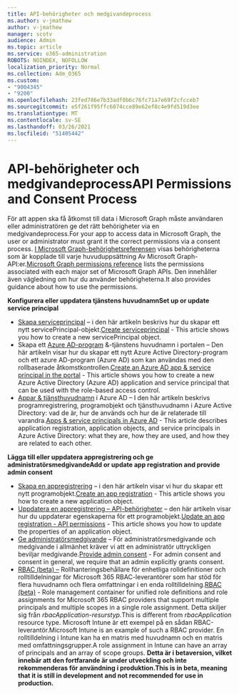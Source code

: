 ```yaml
---
title: API-behörigheter och medgivandeprocess
ms.author: v-jmathew
author: v-jmathew
manager: scotv
audience: Admin
ms.topic: article
ms.service: o365-administration
ROBOTS: NOINDEX, NOFOLLOW
localization_priority: Normal
ms.collection: Adm_O365
ms.custom:
- "9004345"
- "9200"
ms.openlocfilehash: 23fed786e7b33adf0b6c76fc71a7e69f2cfcceb7
ms.sourcegitcommit: e5f261f95ffc6074cce89e62ef8c4e9fd519d3ee
ms.translationtype: MT
ms.contentlocale: sv-SE
ms.lasthandoff: 03/26/2021
ms.locfileid: "51405442"
---
```

# <a name="api-permissions-and-consent-process"></a><span data-ttu-id="aaa69-102">API-behörigheter och medgivandeprocess</span><span class="sxs-lookup"><span data-stu-id="aaa69-102">API Permissions and Consent Process</span></span>

<span data-ttu-id="aaa69-103">För att appen ska få åtkomst till data i Microsoft Graph måste användaren eller administratören ge det rätt behörigheter via en medgivandeprocess.</span><span class="sxs-lookup"><span data-stu-id="aaa69-103">For your app to access data in Microsoft Graph, the user or administrator must grant it the correct permissions via a consent process.</span></span> <span data-ttu-id="aaa69-104">[I Microsoft Graph-behörighetsreferensen](https://docs.microsoft.com/graph/permissions-reference) visas behörigheterna som är kopplade till varje huvuduppsättning Av Microsoft Graph-API:er.</span><span class="sxs-lookup"><span data-stu-id="aaa69-104">[Microsoft Graph permissions reference](https://docs.microsoft.com/graph/permissions-reference) lists the permissions associated with each major set of Microsoft Graph APIs.</span></span> <span data-ttu-id="aaa69-105">Den innehåller även vägledning om hur du använder behörigheterna.</span><span class="sxs-lookup"><span data-stu-id="aaa69-105">It also provides guidance about how to use the permissions.</span></span>

<span data-ttu-id="aaa69-106">**Konfigurera eller uppdatera tjänstens huvudnamn**</span><span class="sxs-lookup"><span data-stu-id="aaa69-106">**Set up or update service principal**</span></span>

- <span data-ttu-id="aaa69-107">[Skapa serviceprincipal](https://docs.microsoft.com/graph/api/serviceprincipal-post-serviceprincipals) – i den här artikeln beskrivs hur du skapar ett nytt servicePrincipal-objekt.</span><span class="sxs-lookup"><span data-stu-id="aaa69-107">[Create serviceprincipal](https://docs.microsoft.com/graph/api/serviceprincipal-post-serviceprincipals) - This article shows you how to create a new servicePrincipal object.</span></span>
- <span data-ttu-id="aaa69-108">Skapa ett [Azure AD-program](https://docs.microsoft.com/azure/active-directory/develop/howto-create-service-principal-portal) &-tjänstens huvudnamn i portalen – Den här artikeln visar hur du skapar ett nytt Azure Active Directory-program och ett azure AD-program (Azure AD) som kan användas med den rollbaserade åtkomstkontrollen.</span><span class="sxs-lookup"><span data-stu-id="aaa69-108">[Create an Azure AD app & service principal in the portal](https://docs.microsoft.com/azure/active-directory/develop/howto-create-service-principal-portal) - This article shows you how to create a new Azure Active Directory (Azure AD) application and service principal that can be used with the role-based access control.</span></span>
- <span data-ttu-id="aaa69-109">[Appar & tjänsthuvudnamn](https://docs.microsoft.com/azure/active-directory/develop/app-objects-and-service-principals) i Azure AD – I den här artikeln beskrivs programregistrering, programobjekt och tjänsthuvudnamn i Azure Active Directory: vad de är, hur de används och hur de är relaterade till varandra.</span><span class="sxs-lookup"><span data-stu-id="aaa69-109">[Apps & service principals in Azure AD](https://docs.microsoft.com/azure/active-directory/develop/app-objects-and-service-principals) - This article describes application registration, application objects, and service principals in Azure Active Directory: what they are, how they are used, and how they are related to each other.</span></span>

<span data-ttu-id="aaa69-110">**Lägga till eller uppdatera appregistrering och ge administratörsmedgivande**</span><span class="sxs-lookup"><span data-stu-id="aaa69-110">**Add or update app registration and provide admin consent**</span></span>

- <span data-ttu-id="aaa69-111">[Skapa en appregistrering](https://docs.microsoft.com/graph/api/application-post-applications) – i den här artikeln visar vi hur du skapar ett nytt programobjekt.</span><span class="sxs-lookup"><span data-stu-id="aaa69-111">[Create an app registration](https://docs.microsoft.com/graph/api/application-post-applications) - This article shows you how to create a new application object.</span></span>
- <span data-ttu-id="aaa69-112">[Uppdatera en appregistrering – API-behörigheter](https://docs.microsoft.com/graph/api/application-update) – den här artikeln visar hur du uppdaterar egenskaperna för ett programobjekt.</span><span class="sxs-lookup"><span data-stu-id="aaa69-112">[Update an app registration - API permissions](https://docs.microsoft.com/graph/api/application-update) - This article shows you how to update the properties of an application object.</span></span>
- <span data-ttu-id="aaa69-113">[Ge administratörsmedgivande](https://docs.microsoft.com/graph/security-authorization#grant-permissions-to-an-application) – För administratörsmedgivande och medgivande i allmänhet kräver vi att en administratör uttryckligen beviljar medgivande.</span><span class="sxs-lookup"><span data-stu-id="aaa69-113">[Provide admin consent](https://docs.microsoft.com/graph/security-authorization#grant-permissions-to-an-application) - For admin consent and consent in general, we require that an admin explicitly grants consent.</span></span>
- <span data-ttu-id="aaa69-114">[RBAC (beta) –](https://docs.microsoft.com/graph/api/resources/rbacapplicationmultiple) Rollhanteringsbehållare för enhetliga rolldefinitioner och rolltilldelningar för Microsoft 365 RBAC-leverantörer som har stöd för flera huvudnamn och flera omfattningar i en enda rolltilldelning.</span><span class="sxs-lookup"><span data-stu-id="aaa69-114">[RBAC (beta)](https://docs.microsoft.com/graph/api/resources/rbacapplicationmultiple) - Role management container for unified role definitions and role assignments for Microsoft 365 RBAC providers that support multiple principals and multiple scopes in a single role assignment.</span></span> <span data-ttu-id="aaa69-115">Detta skiljer sig från *rbacApplication-resurstyp.*</span><span class="sxs-lookup"><span data-stu-id="aaa69-115">This is different from *rbacApplication* resource type.</span></span> <span data-ttu-id="aaa69-116">Microsoft Intune är ett exempel på en sådan RBAC-leverantör.</span><span class="sxs-lookup"><span data-stu-id="aaa69-116">Microsoft Intune is an example of such a RBAC provider.</span></span> <span data-ttu-id="aaa69-117">En rolltilldelning i Intune kan ha en matris med huvudnamn och en matris med omfattningsgrupper.</span><span class="sxs-lookup"><span data-stu-id="aaa69-117">A role assignment in Intune can have an array of principals and an array of scope groups.</span></span> <span data-ttu-id="aaa69-118">**Detta är i betaversion, vilket innebär att den fortfarande är under utveckling och inte rekommenderas för användning i produktion.**</span><span class="sxs-lookup"><span data-stu-id="aaa69-118">**This is in beta, meaning that it is still in development and not recommended for use in production.**</span></span>

